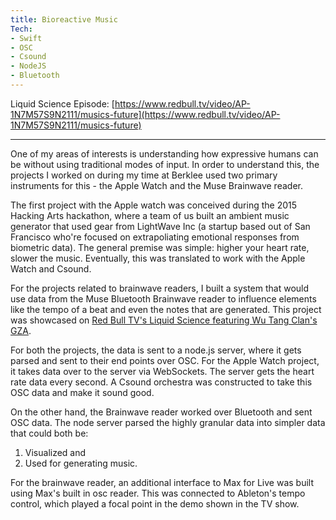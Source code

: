 ```yaml
---
title: Bioreactive Music
Tech:
- Swift
- OSC
- Csound
- NodeJS
- Bluetooth
---
```


Liquid Science Episode: [https://www.redbull.tv/video/AP-1N7M57S9N2111/musics-future](https://www.redbull.tv/video/AP-1N7M57S9N2111/musics-future)

---

One of my areas of interests is understanding how expressive humans can be without using traditional modes of input. In order to understand this, the projects I worked on during my time at Berklee used two primary instruments for this - the Apple Watch and the Muse Brainwave reader.

The first project with the Apple watch was conceived during the 2015 Hacking Arts hackathon, where a team of us built an ambient music generator that used gear from LightWave Inc (a startup based out of San Francisco who're focused on extrapoliating emotional responses from biometric data). The general premise was simple: higher your heart rate, slower the music. Eventually, this was translated to work with the Apple Watch and Csound.

For the projects related to brainwave readers, I built a system that would use data from the Muse Bluetooth Brainwave reader to influence elements like the tempo of a beat and even the notes that are generated. This project was showcased on [Red Bull TV's Liquid Science featuring Wu Tang Clan's GZA](https://www.redbull.tv/video/AP-1N7M57S9N2111/musics-future).

For both the projects, the data is sent to a node.js server, where it gets parsed and sent to their end points over OSC. For the Apple Watch project, it takes data over to the server via WebSockets. The server gets the heart rate data every second. A Csound orchestra was constructed to take this OSC data and make it sound good.

On the other hand, the Brainwave reader worked over Bluetooth and sent OSC data. The node server parsed the highly granular data into simpler data that could both be:

1. Visualized and
2. Used for generating music.

For the brainwave reader, an additional interface to Max for Live was built using Max's built in osc reader. This was connected to Ableton's tempo control, which played a focal point in the demo shown in the TV show.
